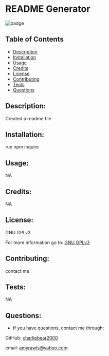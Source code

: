 
  
  # README Generator

  ![badge](https://img.shields.io/badge/License-GPLv3-blue.svg)

  ## Table of Contents
  - [Description](#description)
  - [Installation](#installation)
  - [Usage](#usage)
  - [Credits](#credits)
  - [License](#license)
  - [Contributing](#contrbuting)
  - [Tests](#test)
  - [Questions](#questions)

  ## Description:
  Created a readme file

  ## Installation:
  run npm inquire

  ## Usage:
  NA

  ## Credits:
  NA

  ## License:
  GNU GPLv3

  For more information go to: [GNU GPLv3](https://choosealicense.com/licenses/gpl-3.0/)

  ## Contributing:
  contact me

  ## Tests:
  NA

  ## Questions:
  - If you have questions, contact me through:

  GitHub: [charliebear2000](https://github.com/charliebear2000)

  email: amyrawls@yahoo.com
  
